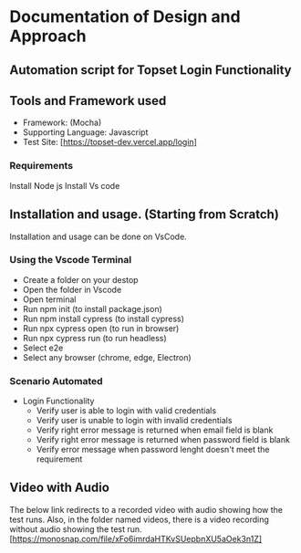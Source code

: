 # Documentation of Design and Approach
## Automation script for Topset Login Functionality


## Tools and Framework used
* Framework: (Mocha)
* Supporting Language: Javascript
* Test Site: [https://topset-dev.vercel.app/login]

   
### Requirements
Install Node js
Install Vs code


## Installation and usage. (Starting from Scratch)
Installation and usage can be done on  VsCode.

### Using the Vscode Terminal
* Create a folder on your destop
* Open the folder in Vscode
* Open terminal
* Run npm init (to install package.json)
* Run npm install cypress (to install cypress)
* Run npx cypress open (to run in browser)
* Run npx cypress run (to run headless)
* Select e2e 
* Select any browser (chrome, edge, Electron)



### Scenario Automated
* Login Functionality
  * Verify user is able to login with valid credentials
  * Verify user is unable to login with invalid credentials
  * Verify right error message is returned when email field is blank
  * Verify right error message is returned when password field is blank
  * Verify error message when password lenght doesn't meet the requirement
  

## Video with Audio
The below link redirects to a recorded video with audio showing how the test runs.
Also, in the folder named videos, there is a video recording without audio showing the test run.
[https://monosnap.com/file/xFo6imrdaHTKvSUepbnXU5aOek3n1Z]